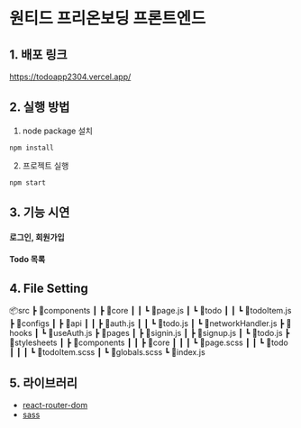 # 원티드 프리온보딩 프론트엔드

## 1. 배포 링크
https://todoapp2304.vercel.app/

## 2. 실행 방법
1. node package 설치
```
npm install
```
2. 프로젝트 실행
```
npm start
```

## 3. 기능 시연
#### 로그인, 회원가입

#### Todo 목록

## 4. File Setting
📦src
 ┣ 📂components
 ┃ ┣ 📂core
 ┃ ┃ ┗ 📜page.js
 ┃ ┗ 📂todo
 ┃ ┃ ┗ 📜todoItem.js
 ┣ 📂configs
 ┃ ┣ 📂api
 ┃ ┃ ┣ 📜auth.js
 ┃ ┃ ┗ 📜todo.js
 ┃ ┗ 📜networkHandler.js
 ┣ 📂hooks
 ┃ ┗ 📜useAuth.js
 ┣ 📂pages
 ┃ ┣ 📜signin.js
 ┃ ┣ 📜signup.js
 ┃ ┗ 📜todo.js
 ┣ 📂stylesheets
 ┃ ┣ 📂components
 ┃ ┃ ┣ 📂core
 ┃ ┃ ┃ ┗ 📜page.scss
 ┃ ┃ ┗ 📂todo
 ┃ ┃ ┃ ┗ 📜todoItem.scss
 ┃ ┗ 📜globals.scss
 ┗ 📜index.js



## 5. 라이브러리
- [react-router-dom](https://www.npmjs.com/package/react-router-dom)
- [sass](https://www.npmjs.com/package/sass)